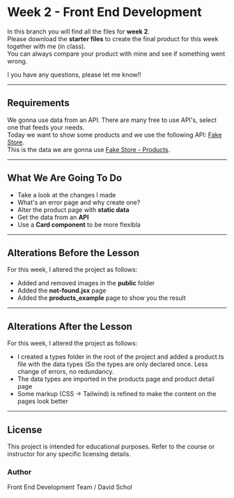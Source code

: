 # Week 2 - Front End Development

In this branch you will find all the files for **week 2**.\
Please download the **starter files** to create the final product for
this week together with me (in class).\
You can always compare your product with mine and see if something went
wrong.

I you have any questions, please let me know!!

------------------------------------------------------------------------

## Requirements

We gonna use data from an API. There are many free to use API's, select one that feeds your needs.\
Today we want to show some products and we use the following API: <a href="https://fakestoreapi.com/" target="_blank">Fake Store</a>.\
This is the data we are gonna use <a href="https://fakestoreapi.com/products/" target="_blank">Fake Store - Products</a>.

------------------------------------------------------------------------

## What We Are Going To Do

-  Take a look at the changes I made
-  What's an error page and why create one?
-   Alter the product page with **static data**
-   Get the data from an **API**
-   Use a **Card component** to be more flexibla

------------------------------------------------------------------------

## Alterations Before the Lesson

For this week, I altered the project as follows:

-   Added and removed images in the **public** folder
-   Added the **not-found.jsx** page
-   Added the **products_example** page to show you the result

------------------------------------------------------------------------

## Alterations After the Lesson

For this week, I altered the project as follows:

-   I created a types folder in the root of the project and added a product.ts file with the data types
    (So the types are only declared once. Less change of errors, no redundancy.
-   The data types are imported in the products page and product detail page
-   Some markup (CSS -> Tailwind) is refined to make the content on the pages look better

------------------------------------------------------------------------

## License

This project is intended for educational purposes.
Refer to the course or instructor for any specific licensing details.

### Author

Front End Development Team / David Schol
